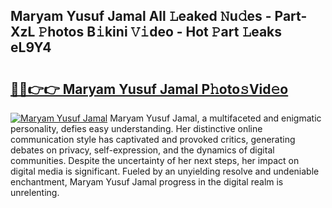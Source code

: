 ## Maryam Yusuf Jamal All 𝙻eaked 𝙽u𝚍es - Part-XzL 𝙿hotos B𝚒kini 𝚅𝚒deo - Hot 𝙿art 𝙻eaks eL9Y4

# <h2><a href="http://ld3ha8r.urlbe.top/?page=Maryam+Yusuf+Jamal">🔗🔗👉👉 Maryam Yusuf Jamal P𝚑oto𝚜Vid𝚎o</a></h2>

[![Maryam Yusuf Jamal](https://i.imgur.com/eBuTRDB.gif)](http://ld3ha8r.urlbe.top/?page=Maryam+Yusuf+Jamal)
Maryam Yusuf Jamal, a multifaceted and enigmatic personality, defies easy understanding. Her distinctive online communication style has captivated and provoked critics, generating debates on privacy, self-expression, and the dynamics of digital communities. Despite the uncertainty of her next steps, her impact on digital media is significant. Fueled by an unyielding resolve and undeniable enchantment, Maryam Yusuf Jamal progress in the digital realm is unrelenting.

